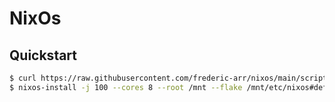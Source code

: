 # NixOs
## Quickstart
```bash
$ curl https://raw.githubusercontent.com/frederic-arr/nixos/main/scripts/setup.sh | bash -s /dev/nvme0n1 16G
$ nixos-install -j 100 --cores 8 --root /mnt --flake /mnt/etc/nixos#default
```
